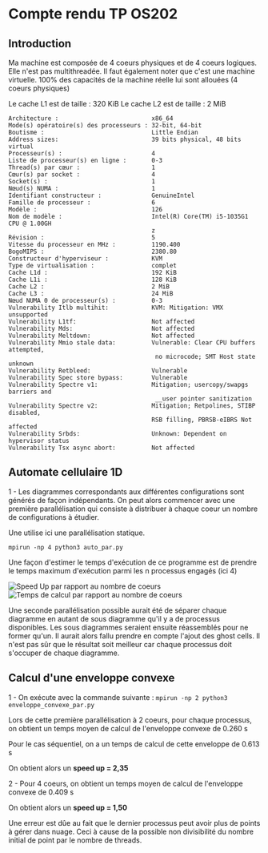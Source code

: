 # Compte rendu TP OS202

## Introduction 

Ma machine est composée de 4 coeurs physiques et de 4 coeurs logiques. Elle n'est pas multithreadée. Il faut également noter que c'est une machine virtuelle. 100% des capacités de la machine réelle lui sont allouées (4 coeurs physiques)

Le cache L1 est de taille : 320 KiB
Le cache L2 est de taille : 2 MiB


```
Architecture :                          x86_64
Mode(s) opératoire(s) des processeurs : 32-bit, 64-bit
Boutisme :                              Little Endian
Address sizes:                          39 bits physical, 48 bits virtual
Processeur(s) :                         4
Liste de processeur(s) en ligne :       0-3
Thread(s) par cœur :                    1
Cœur(s) par socket :                    4
Socket(s) :                             1
Nœud(s) NUMA :                          1
Identifiant constructeur :              GenuineIntel
Famille de processeur :                 6
Modèle :                                126
Nom de modèle :                         Intel(R) Core(TM) i5-1035G1 CPU @ 1.00GH
                                        z
Révision :                              5
Vitesse du processeur en MHz :          1190.400
BogoMIPS :                              2380.80
Constructeur d'hyperviseur :            KVM
Type de virtualisation :                complet
Cache L1d :                             192 KiB
Cache L1i :                             128 KiB
Cache L2 :                              2 MiB
Cache L3 :                              24 MiB
Nœud NUMA 0 de processeur(s) :          0-3
Vulnerability Itlb multihit:            KVM: Mitigation: VMX unsupported
Vulnerability L1tf:                     Not affected
Vulnerability Mds:                      Not affected
Vulnerability Meltdown:                 Not affected
Vulnerability Mmio stale data:          Vulnerable: Clear CPU buffers attempted,
                                         no microcode; SMT Host state unknown
Vulnerability Retbleed:                 Vulnerable
Vulnerability Spec store bypass:        Vulnerable
Vulnerability Spectre v1:               Mitigation; usercopy/swapgs barriers and
                                         __user pointer sanitization
Vulnerability Spectre v2:               Mitigation; Retpolines, STIBP disabled, 
                                        RSB filling, PBRSB-eIBRS Not affected
Vulnerability Srbds:                    Unknown: Dependent on hypervisor status
Vulnerability Tsx async abort:          Not affected

```

## Automate cellulaire 1D

1 - Les diagrammes correspondants aux différentes configurations sont générés de façon indépendants. On peut alors commencer avec une première parallélisation qui consiste à distribuer à chaque coeur un nombre de configurations à étudier.

Une utilise ici une parallélisation statique.

```mpirun -np 4 python3 auto_par.py```

Une façon d'estimer le temps d'exécution de ce programme est de prendre le temps maximum d'exécution parmi les n processus engagés (ici 4)

![Speed Up par rapport au nombre de coeurs](im2.png)
![Temps de calcul par rapport au nombre de coeurs](im1.png)

Une seconde parallélisation possible aurait été de séparer chaque diagramme en autant de sous diagramme qu'il y a de processus disponibles. Les sous diagrammes seraient ensuite réassemblés pour ne former qu'un. Il aurait alors fallu prendre en compte l'ajout des ghost cells. Il n'est pas sûr que le résultat soit meilleur car chaque processus doit s'occuper de chaque diagramme.

## Calcul d'une enveloppe convexe

1 - On exécute avec la commande suivante : ```mpirun -np 2 python3 enveloppe_convexe_par.py```

Lors de cette première parallélisation à 2 coeurs, pour chaque processus, on obtient un temps moyen de calcul de l'enveloppe convexe de 0.260 s

Pour le cas séquentiel, on a un temps de calcul de cette enveloppe de 0.613 s

On obtient alors un **speed up = 2,35**

2 - Pour 4 coeurs, on obtient un temps moyen de calcul de l'enveloppe convexe de 0.409 s

On obtient alors un **speed up = 1,50**

Une erreur est dûe au fait que le dernier processus peut avoir plus de points à gérer dans nuage. Ceci à cause de la possible non divisibilité du nombre initial de point par le nombre de threads.